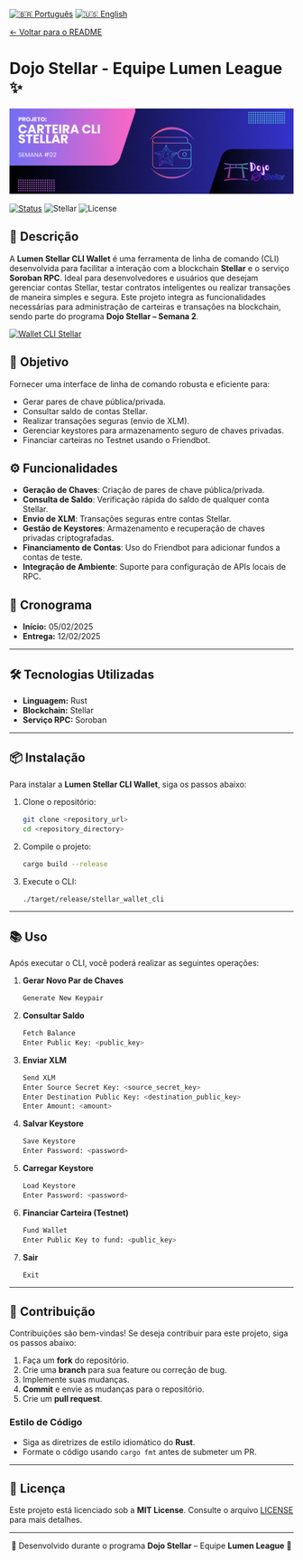 

[![🇧🇷 Português](https://img.shields.io/badge/Lang-PT--BR-green)](./challenge2.md)
[![🇺🇸 English](https://img.shields.io/badge/Lang-EN-blue)](./challenge2-en.md)


[← Voltar para o README](../README.md)

# Dojo Stellar - Equipe Lumen League ✨

<p align="center">
  <img src="./letreiro_lumen_wallet.gif" alt="Logo da Lumen League" width="1000">
</p>

[![Status](https://img.shields.io/badge/Status-Concluído-brightgreen)](#)
![Stellar](https://img.shields.io/badge/Stellar-Blockchain-blue)
![License](https://img.shields.io/badge/License-MIT-green)

## 📜 Descrição
A **Lumen Stellar CLI Wallet** é uma ferramenta de linha de comando (CLI) desenvolvida para facilitar a interação com a blockchain **Stellar** e o serviço **Soroban RPC**. Ideal para desenvolvedores e usuários que desejam gerenciar contas Stellar, testar contratos inteligentes ou realizar transações de maneira simples e segura. Este projeto integra as funcionalidades necessárias para administração de carteiras e transações na blockchain, sendo parte do programa **Dojo Stellar – Semana 2**.

[![Wallet CLI Stellar](https://img.shields.io/badge/Wallet%20CLI-Acessar%20Agora-FFD700?style=for-the-badge&logo=stellar)](https://crates.io/crates/stellar_cli_wallet_lumen)


## 🚀 Objetivo
Fornecer uma interface de linha de comando robusta e eficiente para:
- Gerar pares de chave pública/privada.
- Consultar saldo de contas Stellar.
- Realizar transações seguras (envio de XLM).
- Gerenciar keystores para armazenamento seguro de chaves privadas.
- Financiar carteiras no Testnet usando o Friendbot.

## ⚙️ Funcionalidades
- **Geração de Chaves**: Criação de pares de chave pública/privada.  
- **Consulta de Saldo**: Verificação rápida do saldo de qualquer conta Stellar.  
- **Envio de XLM**: Transações seguras entre contas Stellar.  
- **Gestão de Keystores**: Armazenamento e recuperação de chaves privadas criptografadas.  
- **Financiamento de Contas**: Uso do Friendbot para adicionar fundos a contas de teste.  
- **Integração de Ambiente**: Suporte para configuração de APIs locais de RPC.

## 📅 Cronograma
- **Início:** 05/02/2025  
- **Entrega:** 12/02/2025  

---

## 🛠️ Tecnologias Utilizadas
- **Linguagem:** Rust  
- **Blockchain:** Stellar  
- **Serviço RPC:** Soroban  

---

## 📦 Instalação
Para instalar a **Lumen Stellar CLI Wallet**, siga os passos abaixo:

1. Clone o repositório:  
   ```bash
   git clone <repository_url>
   cd <repository_directory>
   ```

2. Compile o projeto:  
   ```bash
   cargo build --release
   ```

3. Execute o CLI:  
   ```bash
   ./target/release/stellar_wallet_cli
   ```

---

## 📚 Uso
Após executar o CLI, você poderá realizar as seguintes operações:

1. **Gerar Novo Par de Chaves**  
   ```bash
   Generate New Keypair
   ```

2. **Consultar Saldo**  
   ```bash
   Fetch Balance
   Enter Public Key: <public_key>
   ```

3. **Enviar XLM**  
   ```bash
   Send XLM
   Enter Source Secret Key: <source_secret_key>
   Enter Destination Public Key: <destination_public_key>
   Enter Amount: <amount>
   ```

4. **Salvar Keystore**  
   ```bash
   Save Keystore
   Enter Password: <password>
   ```

5. **Carregar Keystore**  
   ```bash
   Load Keystore
   Enter Password: <password>
   ```

6. **Financiar Carteira (Testnet)**  
   ```bash
   Fund Wallet
   Enter Public Key to fund: <public_key>
   ```

7. **Sair**  
   ```bash
   Exit
   ```

---

## 🤝 Contribuição
Contribuições são bem-vindas! Se deseja contribuir para este projeto, siga os passos abaixo:

1. Faça um **fork** do repositório.  
2. Crie uma **branch** para sua feature ou correção de bug.  
3. Implemente suas mudanças.  
4. **Commit** e envie as mudanças para o repositório.  
5. Crie um **pull request**.  

### Estilo de Código
- Siga as diretrizes de estilo idiomático do **Rust**.  
- Formate o código usando `cargo fmt` antes de submeter um PR.

---

## 📄 Licença
Este projeto está licenciado sob a **MIT License**. Consulte o arquivo [LICENSE](./LICENSE) para mais detalhes.

---

<p align="center">🌟 Desenvolvido durante o programa <strong>Dojo Stellar</strong> – Equipe <strong>Lumen League</strong> 🚀</p>
